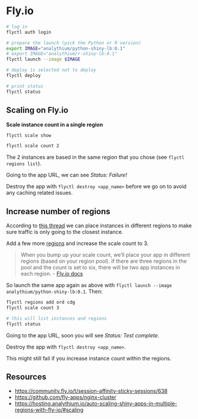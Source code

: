 # Fly.io


```bash
# log in
flyctl auth login

# prepare the launch (pick the Python or R version)
export IMAGE="analythium/python-shiny-lb:0.1"
# export IMAGE="analythium/r-shiny-lb:0.1"
flyctl launch --image $IMAGE

# deploy is selected not to deploy
flyctl deploy

# print status
flyctl status
```

## Scaling on Fly.io

**Scale instance count in a single region**

```bash
flyctl scale show

flyctl scale count 2
```

The 2 instances are based in the same region that you chose (see `flyctl regions list`).

Going to the app URL, we can see _Status: Failure!_

Destroy the app with `flyctl destroy <app_name>` before we go on to avoid any caching related issues.

## Increase number of regions

According to [this thread](https://community.fly.io/t/session-affinity-sticky-sessions/638) we can place instances in different regions to make sure traffic is only going to the closest instance.

Add a few more [regions](https://fly.io/docs/reference/regions/) and increase the scale count to 3.

> When you bump up your scale count, we’ll place your app in different regions (based on your region pool). If there are three regions in the pool and the count is set to six, there will be two app instances in each region. - [Fly.io docs](https://fly.io/docs/reference/scaling/#count-scaling)

So launch the same app again as above with `flyctl launch --image analythium/python-shiny-lb:0.1`. Then:

```bash
flyctl regions add ord cdg
flyctl scale count 3

# this will list instances and regions
flyctl status
```

Going to the app URL, soon you will see _Status: Test complete_.

Destroy the app with `flyctl destroy <app_name>`.

This might still fail if you increase instance count within the regions.

## Resources

- <https://community.fly.io/t/session-affinity-sticky-sessions/638>
- <https://github.com/fly-apps/nginx-cluster>
- <https://hosting.analythium.io/auto-scaling-shiny-apps-in-multiple-regions-with-fly-io/#scaling>

